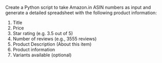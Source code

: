 Create a Python script to take Amazon.in ASIN numbers as input and generate a detailed spreadsheet with the following product information:

1. Title
2. Price
3. Star rating (e.g. 3.5 out of 5)
4. Number of reviews (e.g., 3555 reviews)
5. Product Description (About this item)
6. Product information
7. Variants available (optional)
